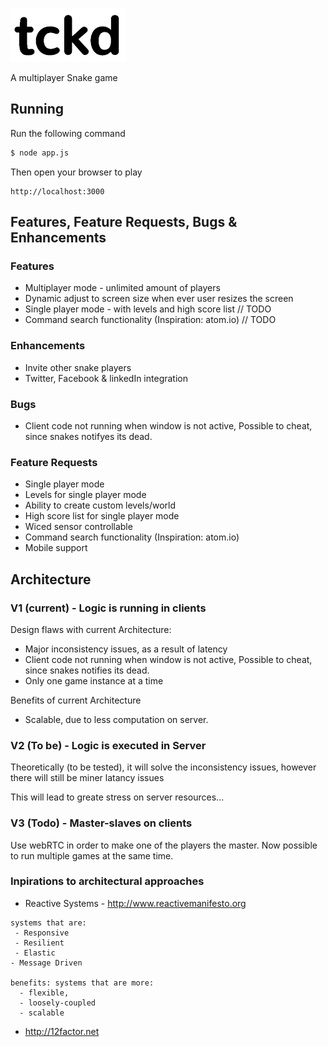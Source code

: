 [![tckd logo](img/tckd.png)](http://tckd.me/)

  A multiplayer Snake game

## Running

  Run the following command
```bash
$ node app.js
```

  Then open your browser to play
```web
http://localhost:3000
```

## Features, Feature Requests, Bugs & Enhancements

### Features

  * Multiplayer mode - unlimited amount of players
  * Dynamic adjust to screen size when ever user resizes the screen
  * Single player mode - with levels and high score list // TODO
  * Command search functionality (Inspiration: atom.io) // TODO

### Enhancements

  * Invite other snake players
  * Twitter, Facebook & linkedIn integration

### Bugs

  * Client code not running when window is not active, Possible to cheat, since snakes notifyes its dead.

### Feature Requests

  * Single player mode
  * Levels for single player mode
  * Ability to create custom levels/world
  * High score list for single player mode
  * Wiced sensor controllable
  * Command search functionality (Inspiration: atom.io)
  * Mobile support

## Architecture

### V1 (current) - Logic is running in clients

Design flaws with current Architecture:

  * Major inconsistency issues, as a result of latency
  * Client code not running when window is not active, Possible to cheat, since snakes notifies its dead.
  * Only one game instance at a time

Benefits of current Architecture
  * Scalable, due to less computation on server.

### V2 (To be) - Logic is executed in Server

Theoretically (to be tested), it will solve the inconsistency issues, however there will still be miner latancy issues

This will lead to greate stress on server resources...

### V3 (Todo) - Master-slaves on clients

Use webRTC in order to make one of the players the master.
Now possible to run multiple games at the same time.

### Inpirations to architectural approaches

  * Reactive Systems - http://www.reactivemanifesto.org
```web
systems that are:
 - Responsive
 - Resilient
 - Elastic
- Message Driven

benefits: systems that are more:
  - flexible,
  - loosely-coupled
  - scalable
```

  * http://12factor.net
